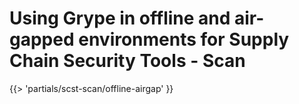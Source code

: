 # Using Grype in offline and air-gapped environments for Supply Chain Security Tools - Scan

<!-- The below partial is in the docs-tap/partials directory -->

{{> 'partials/scst-scan/offline-airgap' }}
